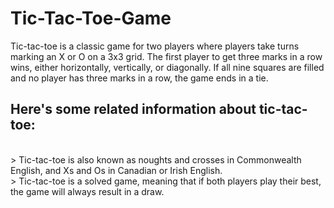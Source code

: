 # Tic-Tac-Toe-Game
Tic-tac-toe is a classic game for two players where players take turns marking an X or O on a 3x3 grid. The first player to get three marks in a row wins, either horizontally, vertically, or diagonally. If all nine squares are filled and no player has three marks in a row, the game ends in a tie.
<br>
## Here's some related information about tic-tac-toe:
<br>
> Tic-tac-toe is also known as noughts and crosses in Commonwealth English, and Xs and Os in Canadian or Irish English.
<br>
> Tic-tac-toe is a solved game, meaning that if both players play their best, the game will always result in a draw.
